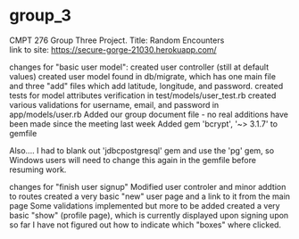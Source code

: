 # group_3
CMPT 276 Group Three Project. Title: Random Encounters  
link to site: https://secure-gorge-21030.herokuapp.com/

changes for "basic user model":
  created user controller (still at default values)
  created user model found in db/migrate, which has one main file and three "add" files which add latitude, longitude, and password.
  created tests for model attributes verification in test/models/user_test.rb
  created various validations for username, email, and password in app/models/user.rb
  Added our group document file - no real additions have been made since the meeting last week
  Added gem 'bcrypt', '~> 3.1.7' to gemfile

  Also.... I had to blank out 'jdbcpostgresql' gem and use the 'pg' gem, so Windows users will need to change this again in the gemfile
  before resuming work.

changes for "finish user signup"
  Modified user controler and minor addtion to routes
  created a very basic "new" user page and a link to it from the main page
    Some validations implemented but more to be added
  created a very basic "show" (profile page), which is currently displayed upon signing upon
     so far I have not figured out how to indicate which "boxes" where clicked.